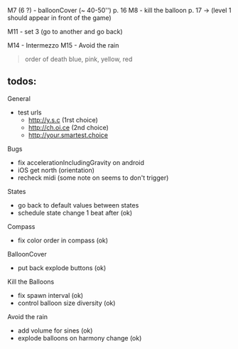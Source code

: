 M7 (6 ?)  - balloonCover (~ 40-50'')   p. 16
M8 - kill the balloon           p. 17 
  -> (level 1 should appear in front of the game)

  M11 - set 3 (go to another and go back)

M14 - Intermezzo
M15 - Avoid the rain


> order of death blue, pink, yellow, red


## todos:

General
- test urls
  * http://y.s.c (1rst choice)
  * http://ch.oi.ce (2nd choice)
  * http://your.smartest.choice

Bugs
- fix accelerationIncludingGravity on android
- iOS get north (orientation)
- recheck midi (some note on seems to don't trigger)

States
- go back to default values between states
- schedule state change 1 beat after (ok)

Compass
- fix color order in compass (ok)

BalloonCover
- put back explode buttons (ok)

Kill the Balloons
- fix spawn interval (ok)
- control balloon size diversity (ok)

Avoid the rain
- add volume for sines (ok)
- explode balloons on harmony change (ok)
